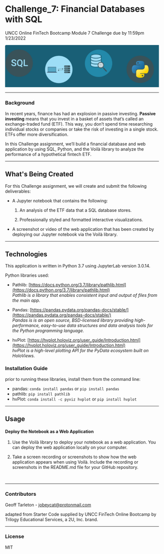 # Challenge_7: Financial Databases with SQL

UNCC Online FinTech Bootcamp Module 7 Challenge due by 11:59pm 1/23/2022

![](Starter_Code/Images/header_image.png)

---

### Background

In recent years, finance has had an explosion in passive investing. **Passive investing** means that you invest in a basket of assets that’s called an exchange-traded fund (ETF). This way, you don’t spend time researching individual stocks or companies or take the risk of investing in a single stock. ETFs offer more diversification.

In this Challenge assignment, we’ll build a financial database and web application by using SQL, Python, and the Voilà library to analyze the performance of a hypothetical fintech ETF.

---

## What's Being Created

For this Challenge assignment, we will create and submit the following deliverables:

 - A Jupyter notebook that contains the following:

    1. An analysis of the ETF data that a SQL database stores.

    2. Professionally styled and formatted interactive visualizations.

 - A screenshot or video of the web application that has been created by deploying our Jupyter notebook via the Voilà library.

---

## Technologies

This application is written in Python 3.7 using JupyterLab version 3.0.14.

Python libraries used:
- Pathlib: [https://docs.python.org/3.7/library/pathlib.html](https://docs.python.org/3.7/library/pathlib.html)  
  *Pathlib is a library that enables consistent input and output of files from the main app.*
 - Pandas: [https://pandas.pydata.org/pandas-docs/stable/](https://pandas.pydata.org/pandas-docs/stable/)  
    *Pandas is is an open source, BSD-licensed library providing high-performance, easy-to-use data structures and data analysis tools for the Python programming language.*

 - hvPlot: [https://hvplot.holoviz.org/user_guide/Introduction.html](https://hvplot.holoviz.org/user_guide/Introduction.html)  
     *hvPlot is a high-level plotting API for the PyData ecosystem built on HoloViews.*



### Installation Guide

prior to running these libraries, install them from the command line:  
  - pandas: `conda install pandas` or `pip install pandas`  
  - pathlib: `pip install pathlib`
  - hvPlot: `conda install -c pyviz hvplot` or `pip install hvplot`

---

## Usage

#### Deploy the Notebook as a Web Application

 1. Use the Voilà library to deploy your notebook as a web application. You can deploy the web application locally on your computer.

 2. Take a screen recording or screenshots to show how the web application appears when using Voilà. Include the recording or screenshots in the README.md file for your GitHub repository.
 
![]()
 
---
 
### Contributors

Geoff Tarleton - jobeycat@protonmail.com

adapted from Starter Code supplied by UNCC FinTech Online Bootcamp by Trilogy Educational Services, a 2U, Inc. brand.

---

### License

MIT
  